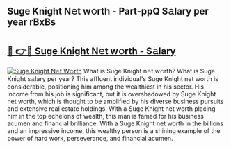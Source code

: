 ## Suge Knight N𝚎t w𝚘rth - Part-ppQ S𝚊lary per year rBxBs

# <h2><a href="http://gc02sqp.nevu.top/?p=Suge+Knight">🔗 👉🔴 Suge Knight N𝚎t w𝚘rth - S𝚊lary</a></h2>

[![Suge Knight N𝚎t W𝚘rth](https://i.imgur.com/Oavwk0R.jpeg)](http://gc02sqp.nevu.top/?p=Suge+Knight)
What is Suge Knight n𝚎t w𝚘rth? What is Suge Knight s𝚊lary per year?
This affluent individual's Suge Knight net worth is considerable, positioning him among the wealthiest in his sector. His income from his job is significant, but it is overshadowed by Suge Knight net worth, which is thought to be amplified by his diverse business pursuits and extensive real estate holdings. With a Suge Knight net worth placing him in the top echelons of wealth, this man is famed for his business acumen and financial brilliance. With a Suge Knight net worth in the billions and an impressive income, this wealthy person is a shining example of the power of hard work, perseverance, and financial acumen.
